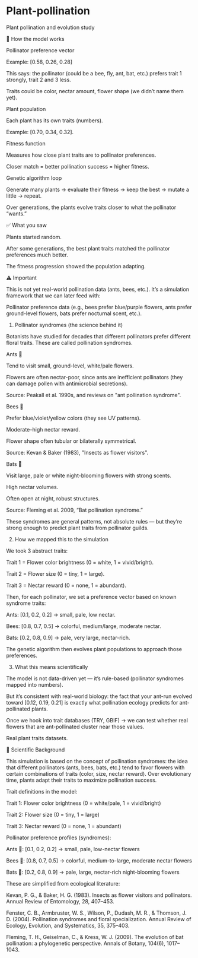 # Plant-pollination
Plant pollination and evolution study

🧩 How the model works

Pollinator preference vector

Example: [0.58, 0.26, 0.28]

This says: the pollinator (could be a bee, fly, ant, bat, etc.) prefers trait 1 strongly, trait 2 and 3 less.

Traits could be color, nectar amount, flower shape (we didn’t name them yet).

Plant population

Each plant has its own traits (numbers).

Example: [0.70, 0.34, 0.32].

Fitness function

Measures how close plant traits are to pollinator preferences.

Closer match = better pollination success = higher fitness.

Genetic algorithm loop

Generate many plants → evaluate their fitness → keep the best → mutate a little → repeat.

Over generations, the plants evolve traits closer to what the pollinator “wants.”

✅ What you saw

Plants started random.

After some generations, the best plant traits matched the pollinator preferences much better.

The fitness progression showed the population adapting.

⚠️ Important

This is not yet real-world pollination data (ants, bees, etc.).
It’s a simulation framework that we can later feed with:

Pollinator preference data (e.g., bees prefer blue/purple flowers, ants prefer ground-level flowers, bats prefer nocturnal scent, etc.).

1. Pollinator syndromes (the science behind it)

Botanists have studied for decades that different pollinators prefer different floral traits. These are called pollination syndromes.

Ants 🐜

Tend to visit small, ground-level, white/pale flowers.

Flowers are often nectar-poor, since ants are inefficient pollinators (they can damage pollen with antimicrobial secretions).

Source: Peakall et al. 1990s, and reviews on "ant pollination syndrome".

Bees 🐝

Prefer blue/violet/yellow colors (they see UV patterns).

Moderate–high nectar reward.

Flower shape often tubular or bilaterally symmetrical.

Source: Kevan & Baker (1983), "Insects as flower visitors".

Bats 🦇

Visit large, pale or white night-blooming flowers with strong scents.

High nectar volumes.

Often open at night, robust structures.

Source: Fleming et al. 2009, “Bat pollination syndrome.”

These syndromes are general patterns, not absolute rules — but they’re strong enough to predict plant traits from pollinator guilds.

2. How we mapped this to the simulation

We took 3 abstract traits:

Trait 1 = Flower color brightness (0 = white, 1 = vivid/bright).

Trait 2 = Flower size (0 = tiny, 1 = large).

Trait 3 = Nectar reward (0 = none, 1 = abundant).

Then, for each pollinator, we set a preference vector based on known syndrome traits:

Ants: [0.1, 0.2, 0.2] → small, pale, low nectar.

Bees: [0.8, 0.7, 0.5] → colorful, medium/large, moderate nectar.

Bats: [0.2, 0.8, 0.9] → pale, very large, nectar-rich.

The genetic algorithm then evolves plant populations to approach those preferences.

3. What this means scientifically

The model is not data-driven yet — it’s rule-based (pollinator syndromes mapped into numbers).

But it’s consistent with real-world biology: the fact that your ant-run evolved toward [0.12, 0.19, 0.21] is exactly what pollination ecology predicts for ant-pollinated plants.

Once we hook into trait databases (TRY, GBIF) → we can test whether real flowers that are ant-pollinated cluster near those values.

Real plant traits datasets.

🌸 Scientific Background

This simulation is based on the concept of pollination syndromes: the idea that different pollinators (ants, bees, bats, etc.) tend to favor flowers with certain combinations of traits (color, size, nectar reward). Over evolutionary time, plants adapt their traits to maximize pollination success.

Trait definitions in the model:

Trait 1: Flower color brightness (0 = white/pale, 1 = vivid/bright)

Trait 2: Flower size (0 = tiny, 1 = large)

Trait 3: Nectar reward (0 = none, 1 = abundant)

Pollinator preference profiles (syndromes):

Ants 🐜: [0.1, 0.2, 0.2] → small, pale, low-nectar flowers

Bees 🐝: [0.8, 0.7, 0.5] → colorful, medium-to-large, moderate nectar flowers

Bats 🦇: [0.2, 0.8, 0.9] → pale, large, nectar-rich night-blooming flowers

These are simplified from ecological literature:

Kevan, P. G., & Baker, H. G. (1983). Insects as flower visitors and pollinators. Annual Review of Entomology, 28, 407–453.

Fenster, C. B., Armbruster, W. S., Wilson, P., Dudash, M. R., & Thomson, J. D. (2004). Pollination syndromes and floral specialization. Annual Review of Ecology, Evolution, and Systematics, 35, 375–403.

Fleming, T. H., Geiselman, C., & Kress, W. J. (2009). The evolution of bat pollination: a phylogenetic perspective. Annals of Botany, 104(6), 1017–1043.
